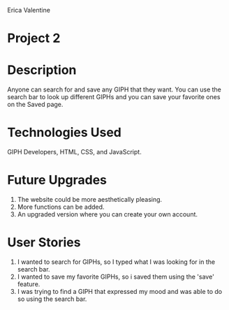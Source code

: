 Erica Valentine
# Project 2

# Description
Anyone can search for and save any GIPH that they want.
You can use the search bar to look up different GIPHs and you can save your favorite ones on the Saved page.
# Technologies Used
GIPH Developers, HTML, CSS, and JavaScript.
# Future Upgrades
1. The website could be more aesthetically pleasing. 
2. More functions can be added. 
3. An upgraded version where you can create your own account.
# User Stories
1. I wanted to search for GIPHs, so I typed what I was looking for in the search bar.
2. I wanted to save my favorite GIPHs, so i saved them using the 'save' feature.
3. I was trying to find a GIPH that expressed my mood and was able to do so using the search bar.

